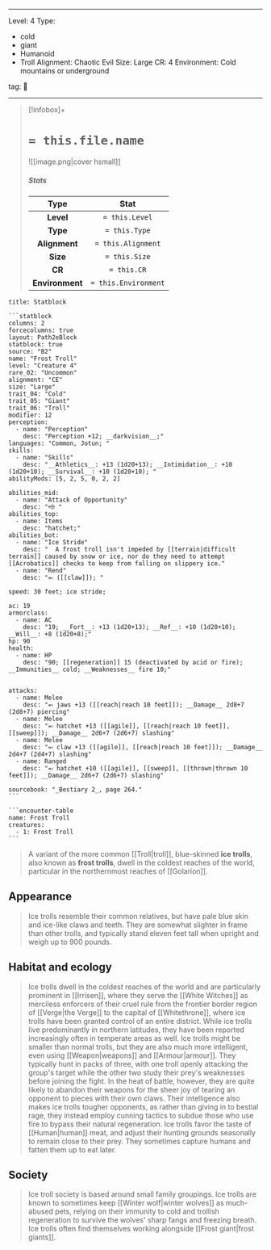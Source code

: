 
---


Level: 4
Type:
- cold
- giant
- Humanoid
- Troll
Alignment: Chaotic Evil
Size: Large
CR: 4
Environment: Cold mountains or underground


tag: 👹

---

> [!infobox]+
> #  `= this.file.name`
> ![[image.png|cover hsmall]]
> ##### Stats
> Type | Stat |
> :---:|:---:|
> **Level** | `= this.Level` |
> **Type** | `= this.Type` |
> **Alignment** | `= this.Alignment` |
> **Size** | `= this.Size` |
> **CR** | `= this.CR` |
> **Environment** | `= this.Environment` |




````ad-info
title: Statblock

```statblock
columns: 2
forcecolumns: true
layout: Path2eBlock
statblock: true
source: "B2"
name: "Frost Troll"
level: "Creature 4"
rare_02: "Uncommon"
alignment: "CE"
size: "Large"
trait_04: "Cold"
trait_05: "Giant"
trait_06: "Troll"
modifier: 12
perception:
  - name: "Perception"
    desc: "Perception +12; __darkvision__;"
languages: "Common, Jotun; "
skills:
  - name: "Skills"
    desc: "__Athletics__: +13 (1d20+13); __Intimidation__: +10 (1d20+10); __Survival__: +10 (1d20+10); "
abilityMods: [5, 2, 5, 0, 2, 2]

abilities_mid:
  - name: "Attack of Opportunity"
    desc: "⬲ "
abilities_top:
  - name: Items
    desc: "hatchet;"
abilities_bot:
  - name: "Ice Stride"
    desc: "  A frost troll isn't impeded by [[terrain|difficult terrain]] caused by snow or ice, nor do they need to attempt [[Acrobatics]] checks to keep from falling on slippery ice."
  - name: "Rend"
    desc: "⬻ ([[claw]]); "

speed: 30 feet; ice stride;

ac: 19
armorclass:
  - name: AC
    desc: "19; __Fort__: +13 (1d20+13); __Ref__: +10 (1d20+10); __Will__: +8 (1d20+8);"
hp: 90
health:
  - name: HP
    desc: "90; [[regeneration]] 15 (deactivated by acid or fire); __Immunities__ cold; __Weaknesses__ fire 10;"


attacks:
  - name: Melee
    desc: "⬻ jaws +13 ([[reach|reach 10 feet]]); __Damage__ 2d8+7 (2d8+7) piercing"
  - name: Melee
    desc: "⬻ hatchet +13 ([[agile]], [[reach|reach 10 feet]], [[sweep]]); __Damage__ 2d6+7 (2d6+7) slashing"
  - name: Melee
    desc: "⬻ claw +13 ([[agile]], [[reach|reach 10 feet]]); __Damage__ 2d4+7 (2d4+7) slashing"
  - name: Ranged
    desc: "⬻ hatchet +10 ([[agile]], [[sweep]], [[thrown|thrown 10 feet]]); __Damage__ 2d6+7 (2d6+7) slashing"

sourcebook: "_Bestiary 2_, page 264."
```

```encounter-table
name: Frost Troll
creatures:
  - 1: Frost Troll
```

````



> A variant of the more common [[Troll|troll]], blue-skinned **ice trolls**, also known as **frost trolls**, dwell in the coldest reaches of the world, particular in the northernmost reaches of [[Golarion]].



## Appearance

> Ice trolls resemble their common relatives, but have pale blue skin and ice-like claws and teeth. They are somewhat slighter in frame than other trolls, and typically stand eleven feet tall when upright and weigh up to 900 pounds.


## Habitat and ecology

> Ice trolls dwell in the coldest reaches of the world and are particularly prominent in [[Irrisen]], where they serve the [[White Witches]] as merciless enforcers of their cruel rule from the frontier border region of [[Verge|the Verge]] to the capital of [[Whitethrone]], where ice trolls have been granted control of an entire district. While ice trolls live predominantly in northern latitudes, they have been reported increasingly often in temperate areas as well.
> Ice trolls might be smaller than normal trolls, but they are also much more intelligent, even using [[Weapon|weapons]] and [[Armour|armour]]. They typically hunt in packs of three, with one troll openly attacking the group's target while the other two study their prey's weaknesses before joining the fight. In the heat of battle, however, they are quite likely to abandon their weapons for the sheer joy of tearing an opponent to pieces with their own claws. Their intelligence also makes ice trolls tougher opponents, as rather than giving in to bestial rage, they instead employ cunning tactics to subdue those who use fire to bypass their natural regeneration. Ice trolls favor the taste of [[Human|human]] meat, and adjust their hunting grounds seasonally to remain close to their prey.  They sometimes capture humans and fatten them up to eat later.


## Society

> Ice troll society is based around small family groupings. Ice trolls are known to sometimes keep [[Winter wolf|winter wolves]] as much-abused pets, relying on their immunity to cold and trollish regeneration to survive the wolves' sharp fangs and freezing breath. Ice trolls often find themselves working alongside [[Frost giant|frost giants]].










